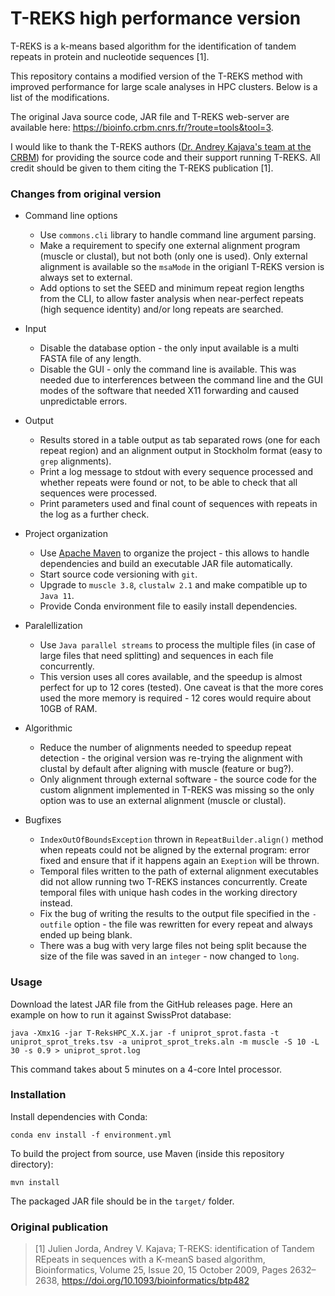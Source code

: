 T-REKS high performance version
===============================

T-REKS is a k-means based algorithm for the identification of tandem repeats in protein and nucleotide sequences [1].

This repository contains a modified version of the T-REKS method with improved performance for large scale analyses in HPC clusters.
Below is a list of the modifications.

The original Java source code, JAR file and T-REKS web-server are available here: https://bioinfo.crbm.cnrs.fr/?route=tools&tool=3.

I would like to thank the T-REKS authors ([Dr. Andrey Kajava's team at the CRBM](http://www.crbm.cnrs.fr/en/team/structural-biocomputing-and-molecular-modelling/)) for providing the source code and their support running T-REKS. 
All credit should be given to them citing the T-REKS publication [1].

### Changes from original version

- Command line options
	- Use `commons.cli` library to handle command line argument parsing.
	- Make a requirement to specify one external alignment program (muscle or clustal), but not both (only one is used). Only external alignment is available so the `msaMode` in the origianl T-REKS version is always set to external.
	- Add options to set the SEED and minimum repeat region lengths from the CLI, to allow faster analysis when near-perfect repeats (high sequence identity) and/or long repeats are searched.

- Input
	- Disable the database option - the only input available is a multi FASTA file of any length.
	- Disable the GUI - only the command line is available. This was needed due to interferences between the command line and the GUI modes of the software that needed X11 forwarding and caused unpredictable errors.

- Output
	- Results stored in a table output as tab separated rows (one for each repeat region) and an alignment output in Stockholm format (easy to `grep` alignments).
	- Print a log message to stdout with every sequence processed and whether repeats were found or not, to be able to check that all sequences were processed.
	- Print parameters used and final count of sequences with repeats in the log as a further check.

- Project organization
	- Use [Apache Maven](https://maven.apache.org/) to organize the project - this allows to handle dependencies and build an executable JAR file automatically.
	- Start source code versioning with `git`.
	- Upgrade to `muscle 3.8`, `clustalw 2.1` and make compatible up to `Java 11`.
	- Provide Conda environment file to easily install dependencies.

- Paralellization
	- Use `Java parallel streams` to process the multiple files (in case of large files that need splitting) and sequences in each file concurrently.
	- This version uses all cores available, and the speedup is almost perfect for up to 12 cores (tested). One caveat is that the more cores used the more memory is required - 12 cores would require about 10GB of RAM.
	
- Algorithmic
	- Reduce the number of alignments needed to speedup repeat detection - the original version was re-trying the alignment with clustal by default after aligning with muscle (feature or bug?).
	- Only alignment through external software - the source code for the custom alignment implemented in T-REKS was missing so the only option was to use an external alignment (muscle or clustal).
	
- Bugfixes
	- `IndexOutOfBoundsException` thrown in `RepeatBuilder.align()` method when repeats could not be aligned by the external program: error fixed and ensure that if it happens again an `Exeption` will be thrown.
	- Temporal files written to the path of external alignment executables did not allow running two T-REKS instances concurrently. Create temporal files with unique hash codes in the working directory instead.
	- Fix the bug of writing the results to the output file specified in the `-outfile` option - the file was rewritten for every repeat and always ended up being blank.
	- There was a bug with very large files not being split because the size of the file was saved in an `integer` - now changed to `long`.


### Usage

Download the latest JAR file from the GitHub releases page. Here an example on how to run it against SwissProt database:

```
java -Xmx1G -jar T-ReksHPC_X.X.jar -f uniprot_sprot.fasta -t uniprot_sprot_treks.tsv -a uniprot_sprot_treks.aln -m muscle -S 10 -L 30 -s 0.9 > uniprot_sprot.log
```

This command takes about 5 minutes on a 4-core Intel processor.

### Installation

Install dependencies with Conda:

```
conda env install -f environment.yml
```

To build the project from source, use Maven (inside this repository directory):

```
mvn install
```

The packaged JAR file should be in the `target/` folder.

### Original publication

>[1] Julien Jorda, Andrey V. Kajava; T-REKS: identification of Tandem REpeats in sequences with a K-meanS based algorithm, Bioinformatics, Volume 25, Issue 20, 15 October 2009, Pages 2632–2638, https://doi.org/10.1093/bioinformatics/btp482

